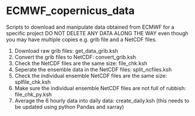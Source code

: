 # ECMWF_copernicus_data
Scripts to download and manipulate data obtained from ECMWF for a specific project
DO NOT DELETE ANY DATA ALONG THE WAY even though you may have multiple copies e.g. grib file and a NetCDF files. 

1. Download raw grib files: get_data_grib.ksh
2. Convert the grib files to NetCDF: convert_grib.ksh
3. Check the NetCDF files are the same size: file_chk.ksh
4. Seperate the ensemble data in the NetCDF files: split_ncfiles.ksh
5. Check the individual ensemble NetCDF files are the same size: splfile_chk.ksh
6. Make sure the individual ensemble NetCDF files are not full of rubbish: file_chk_py.ksh
7. Average the 6 hourly data into daily data: create_daily.ksh (this needs to be updated using python Pandas and xarray)
